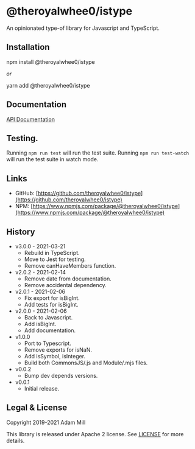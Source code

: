 # @theroyalwhee0/istype
An opinionated type-of library for Javascript and TypeScript.


## Installation
npm install @theroyalwhee0/istype

*or*

yarn add @theroyalwhee0/istype


## Documentation
[API Documentation](https://theroyalwhee0.github.io/istype/)


## Testing.
Running ```npm run test``` will run the test suite. Running ```npm run test-watch``` will run the test suite in watch mode.


## Links
- GitHub: [https://github.com/theroyalwhee0/istype](https://github.com/theroyalwhee0/istype)
- NPM: [https://www.npmjs.com/package/@theroyalwhee0/istype](https://www.npmjs.com/package/@theroyalwhee0/istype)


## History
- v3.0.0 - 2021-03-21
  - Rebuild in TypeScript.
  - Move to Jest for testing.
  - Remove canHaveMembers function.
- v2.0.2 - 2021-02-14
  - Remove date from documentation.
  - Remove accidental dependency.
- v2.0.1 - 2021-02-06
  - Fix export for isBigInt.
  - Add tests for isBigInt.
- v2.0.0 - 2021-02-06
  - Back to Javascript.
  - Add isBigInt.
  - Add documentation.
- v1.0.0
  - Port to Typescript.
  - Remove exports for isNaN.
  - Add isSymbol, isInteger.
  - Build both CommonsJS/.js and Module/.mjs files.
- v0.0.2
  - Bump dev depends versions.
- v0.0.1
  - Initial release.


## Legal & License
Copyright 2019-2021 Adam Mill

This library is released under Apache 2 license. See [LICENSE](https://github.com/theroyalwhee0/istype/blob/master/LICENSE) for more details.

